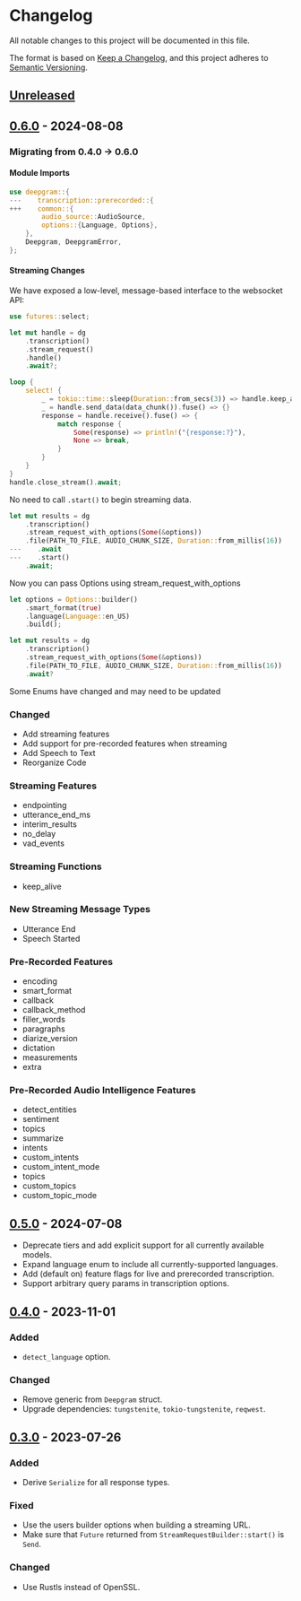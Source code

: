 # Changelog
All notable changes to this project will be documented in this file.

The format is based on [Keep a Changelog](https://keepachangelog.com/en/1.0.0/),
and this project adheres to [Semantic Versioning](https://semver.org/spec/v2.0.0.html).

## [Unreleased](https://github.com/deepgram-devs/deepgram-rust-sdk/compare/0.6.0...HEAD)

## [0.6.0](https://github.com/deepgram-devs/deepgram-rust-sdk/compare/0.5.0...0.6.0) - 2024-08-08

### Migrating from 0.4.0 -> 0.6.0

#### Module Imports

```rust
use deepgram::{
---    transcription::prerecorded::{
+++    common::{
        audio_source::AudioSource,
        options::{Language, Options},
    },
    Deepgram, DeepgramError,
};
```

#### Streaming Changes

We have exposed a low-level, message-based interface to the websocket API:

```rust
use futures::select;

let mut handle = dg
    .transcription()
    .stream_request()
    .handle()
    .await?;

loop {
    select! {
        _ = tokio::time::sleep(Duration::from_secs(3)) => handle.keep_alive().await,
        _ = handle.send_data(data_chunk()).fuse() => {}
        response = handle.receive().fuse() => {
            match response {
                Some(response) => println!("{response:?}"),
                None => break,
            }
        }
    }
}
handle.close_stream().await;
```

No need to call `.start()` to begin streaming data.

```rust
let mut results = dg
    .transcription()
    .stream_request_with_options(Some(&options))
    .file(PATH_TO_FILE, AUDIO_CHUNK_SIZE, Duration::from_millis(16))
---    .await
---    .start()
    .await;
```

Now you can pass Options using stream_request_with_options

```rust
let options = Options::builder()
    .smart_format(true)
    .language(Language::en_US)
    .build();

let mut results = dg
    .transcription()
    .stream_request_with_options(Some(&options))
    .file(PATH_TO_FILE, AUDIO_CHUNK_SIZE, Duration::from_millis(16))
    .await?
```

Some Enums have changed and may need to be updated

### Changed

- Add streaming features
- Add support for pre-recorded features when streaming
- Add Speech to Text
- Reorganize Code


### Streaming Features
- endpointing
- utterance_end_ms
- interim_results
- no_delay
- vad_events

### Streaming Functions
- keep_alive

### New Streaming Message Types
- Utterance End
- Speech Started

### Pre-Recorded Features
- encoding
- smart_format
- callback
- callback_method
- filler_words
- paragraphs
- diarize_version
- dictation
- measurements
- extra

### Pre-Recorded Audio Intelligence Features
- detect_entities
- sentiment
- topics
- summarize
- intents
- custom_intents
- custom_intent_mode
- topics
- custom_topics
- custom_topic_mode

## [0.5.0](https://github.com/deepgram-devs/deepgram-rust-sdk/compare/0.4.0...0.5.0) - 2024-07-08

- Deprecate tiers and add explicit support for all currently available models.
- Expand language enum to include all currently-supported languages.
- Add (default on) feature flags for live and prerecorded transcription.
- Support arbitrary query params in transcription options.

## [0.4.0](https://github.com/deepgram-devs/deepgram-rust-sdk/compare/0.3.0...0.4.0) - 2023-11-01

### Added
- `detect_language` option.

### Changed
- Remove generic from `Deepgram` struct.
- Upgrade dependencies: `tungstenite`, `tokio-tungstenite`, `reqwest`.

## [0.3.0](https://github.com/deepgram-devs/deepgram-rust-sdk/compare/0.2.1...0.3.0) - 2023-07-26

### Added
- Derive `Serialize` for all response types.

### Fixed
- Use the users builder options when building a streaming URL.
- Make sure that `Future` returned from `StreamRequestBuilder::start()` is `Send`.

### Changed
- Use Rustls instead of OpenSSL.

